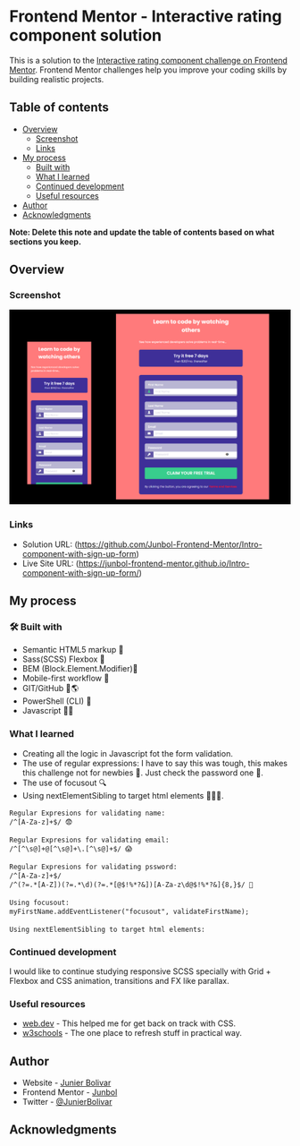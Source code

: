 # Frontend Mentor - Interactive rating component solution

This is a solution to the [Interactive rating component challenge on Frontend Mentor](https://www.frontendmentor.io/challenges/interactive-rating-component-koxpeBUmI). Frontend Mentor challenges help you improve your coding skills by building realistic projects.

## Table of contents

- [Overview](#overview)
  - [Screenshot](#screenshot)
  - [Links](#links)
- [My process](#my-process)
  - [Built with](#built-with)
  - [What I learned](#what-i-learned)
  - [Continued development](#continued-development)
  - [Useful resources](#useful-resources)
- [Author](#author)
- [Acknowledgments](#acknowledgments)

**Note: Delete this note and update the table of contents based on what sections you keep.**

## Overview

### Screenshot

![](./assets/images/screenshot.jpg)

### Links

- Solution URL: (https://github.com/Junbol-Frontend-Mentor/Intro-component-with-sign-up-form)
- Live Site URL: (https://junbol-frontend-mentor.github.io/Intro-component-with-sign-up-form/)

## My process

### 🛠 Built with
- Semantic HTML5 markup 🧾
- Sass(SCSS)  Flexbox 🎨
- BEM (Block.Element.Modifier)🧾
- Mobile-first workflow 📱
- GIT/GitHub 🧾🌎
- PowerShell (CLI) 🧾
- Javascript 🤖🚀


### What I learned

- Creating all the logic in Javascript fot the form validation.
- The use of regular expressions: I have to say this was tough, this makes this challenge not for newbies 🤪. Just check the  password one 🤣.
- The use of focusout 🔍
- Using nextElementSibling to target html elements 👨‍👧‍👦.

```
Regular Expresions for validating name:
/^[A-Za-z]+$/ 😨

Regular Expresions for validating email:
/^[^\s@]+@[^\s@]+\.[^\s@]+$/ 😱

Regular Expresions for validating pssword:
/^[A-Za-z]+$/
/^(?=.*[A-Z])(?=.*\d)(?=.*[@$!%*?&])[A-Za-z\d@$!%*?&]{8,}$/ 🤪

Using focusout:
myFirstName.addEventListener("focusout", validateFirstName);

Using nextElementSibling to target html elements:

```

### Continued development

I would like to continue studying responsive SCSS specially with Grid + Flexbox and CSS animation, transitions and FX like parallax.

### Useful resources

- [web.dev](https://web.dev/learn/css) - This helped me for get back on track with CSS.
- [w3schools](https://www.w3schools.com/css/default.asp) - The one place to refresh stuff in practical way.

## Author

- Website - [Junier Bolivar](https://www.bolivarcreativedesign.com)
- Frontend Mentor - [Junbol](https://www.frontendmentor.io/profile/Junbol)
- Twitter - [@JunierBolivar](https://www.twitter.com/@JunierBolivar)

## Acknowledgments
